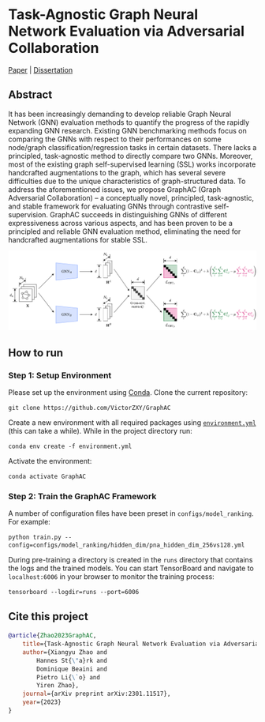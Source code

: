 # Task-Agnostic Graph Neural Network Evaluation via Adversarial Collaboration

[Paper](https://arxiv.org/abs/2301.11517) | [Dissertation](https://victorzxy.github.io/project/graphac/MEng-Dissertation-GraphAC.pdf)

## Abstract

It has been increasingly demanding to develop reliable Graph Neural Network (GNN) evaluation methods to quantify the progress of the rapidly expanding GNN research. Existing GNN benchmarking methods focus on comparing the GNNs with respect to their performances on some node/graph classification/regression tasks in certain datasets. There lacks a principled, task-agnostic method to directly compare two GNNs. Moreover, most of the existing graph self-supervised learning (SSL) works incorporate handcrafted augmentations to the graph, which has several severe difficulties due to the unique characteristics of graph-structured data. To address the aforementioned issues, we propose GraphAC (Graph Adversarial Collaboration) – a conceptually novel, principled, task-agnostic, and stable framework for evaluating GNNs through contrastive self-supervision. GraphAC succeeds in distinguishing GNNs of different expressiveness across various aspects, and has been proven to be a principled and reliable GNN evaluation method, eliminating the need for handcrafted augmentations for stable SSL.

![](./.GraphAC-architecture.png)

## How to run

### Step 1: Setup Environment

Please set up the environment using [Conda](https://docs.conda.io/projects/conda/en/stable/). Clone the current repository:

    git clone https://github.com/VictorZXY/GraphAC

Create a new environment with all required packages using [`environment.yml`](./environment.yml) (this can take a while). While in the project directory run:

    conda env create -f environment.yml

Activate the environment:

    conda activate GraphAC

### Step 2: Train the GraphAC Framework

A number of configuration files have been preset in `configs/model_ranking`. For example:

    python train.py --config=configs/model_ranking/hidden_dim/pna_hidden_dim_256vs128.yml
    
During pre-training a directory is created in the `runs` directory that contains the logs and the trained models. You can start TensorBoard and navigate to `localhost:6006` in your browser to monitor the training process:

    tensorboard --logdir=runs --port=6006
    
## Cite this project

```bibtex
@article{Zhao2023GraphAC,
    title={Task-Agnostic Graph Neural Network Evaluation via Adversarial Collaboration},
    author={Xiangyu Zhao and 
        Hannes St{\"a}rk and 
        Dominique Beaini and 
        Pietro Li{\`o} and 
        Yiren Zhao},
    journal={arXiv preprint arXiv:2301.11517},
    year={2023}
}
```
